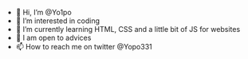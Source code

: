 - 👋 Hi, I’m @Yo1po
- 👀 I’m interested in coding
- 🌱 I’m currently learning HTML, CSS and a little bit of JS for websites
- 💞️ I am open to advices
- 📫 How to reach me on twitter @Yopo331

<!---
Yo1po/Yo1po is a ✨ special ✨ repository because its `README.md` (this file) appears on your GitHub profile.
You can click the Preview link to take a look at your changes.
--->
